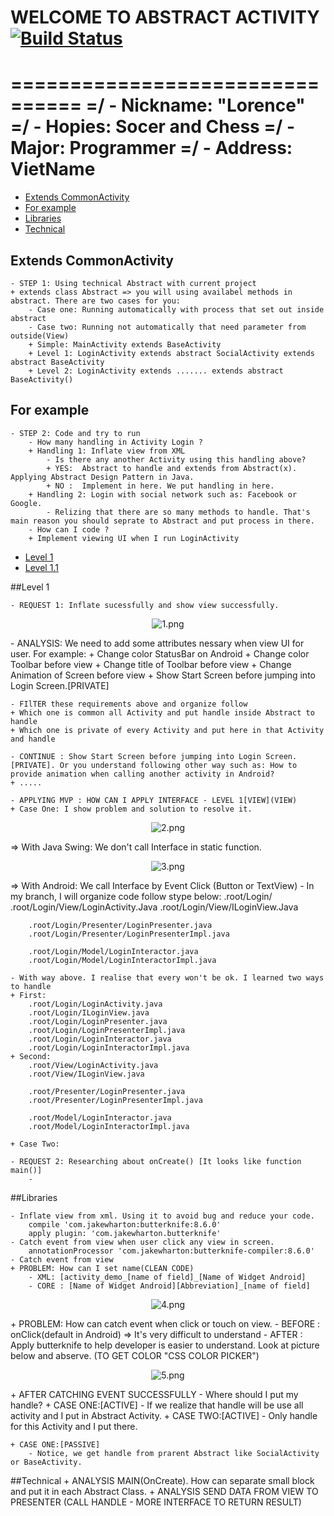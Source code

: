 # WELCOME TO ABSTRACT ACTIVITY [![Build Status](https://travis-ci.org/nomensa/jquery.hide-show.svg)](https://travis-ci.org/nomensa/jquery.hide-show.svg?branch=master)
================================
=/ - Nickname: "Lorence"
=/ - Hopies: Socer and Chess
=/ - Major: Programmer
=/ - Address: VietName
================================

- [Extends CommonActivity](#extends-commonactivity)
- [For example](#for-example)
- [Libraries](#libraries)
- [Technical](#technical)

## Extends CommonActivity
	- STEP 1: Using technical Abstract with current project
	+ extends class Abstract => you will using availabel methods in abstract. There are two cases for you:
		- Case one: Running automatically with process that set out inside abstract
		- Case two: Running not automatically that need parameter from outside(View)
		+ Simple: MainActivity extends BaseActivity
		+ Level 1: LoginActivity extends abstract SocialActivity extends abstract BaseActivity
		+ Level 2: LoginActivity extends ....... extends abstract BaseActivity()

## For example
	- STEP 2: Code and try to run
		- How many handling in Activity Login ?
		+ Handling 1: Inflate view from XML
			- Is there any another Activity using this handling above?
			+ YES:  Abstract to handle and extends from Abstract(x). Applying Abstract Design Pattern in Java.
			+ NO :  Implement in here. We put handling in here.
		+ Handling 2: Login with social network such as: Facebook or Google.
			- Relizing that there are so many methods to handle. That's main reason you should seprate to Abstract and put process in there.
		- How can I code ?
		+ Implement viewing UI when I run LoginActivity

- [Level 1](#level-1)
- [Level 1.1](#for-example)

##Level 1

	- REQUEST 1: Inflate sucessfully and show view successfully.
<p align="center">
	<img src="https://github.com/danisluis7/MVP/blob/level1/1.png" alt="1.png"/>
</p>
	- ANALYSIS: We need to add some attributes nessary when view UI for user. For example:
	+ Change color StatusBar on Android
	+ Change color Toolbar before view 
	+ Change title of Toolbar before view 
	+ Change Animation of Screen before view
	+ Show Start Screen before jumping into Login Screen.[PRIVATE]

	- FIlTER these requirements above and organize follow 
	+ Which one is common all Activity and put handle inside Abstract to handle
	+ Which one is private of every Activity and put here in that Activity and handle

	- CONTINUE : Show Start Screen before jumping into Login Screen.[PRIVATE]. Or you understand following other way such as: How to provide animation when calling another activity in Android?
	+ .....
	
	- APPLYING MVP : HOW CAN I APPLY INTERFACE - LEVEL 1[VIEW](VIEW)
	+ Case One: I show problem and solution to resolve it.
<p align="center">
	<img src="https://github.com/danisluis7/MVP/blob/level1/2.png" alt="2.png"/>
</p>
	=> With Java Swing: We don't call Interface in static function.
<p align="center">
	<img src="https://github.com/danisluis7/MVP/blob/level1/3.png" alt="3.png"/>
</p>
	=> With Android: We call Interface by Event Click (Button or TextView)
	- In my branch, I will organize code follow stype below:
		.root/Login/
		.root/Login/View/LoginActivity.Java
		.root/Login/View/ILoginView.Java

		.root/Login/Presenter/LoginPresenter.java
		.root/Login/Presenter/LoginPresenterImpl.java

		.root/Login/Model/LoginInteractor.java
		.root/Login/Model/LoginInteractorImpl.java
	
	- With way above. I realise that every won't be ok. I learned two ways to handle
	+ First: 
		.root/Login/LoginActivity.java
		.root/Login/ILoginView.java	
		.root/Login/LoginPresenter.java
		.root/Login/LoginPresenterImpl.java
		.root/Login/LoginInteractor.java
		.root/Login/LoginInteractorImpl.java
	+ Second:
		.root/View/LoginActivity.java
		.root/View/ILoginView.java

		.root/Presenter/LoginPresenter.java
		.root/Presenter/LoginPresenterImpl.java
		
		.root/Model/LoginInteractor.java
		.root/Model/LoginInteractorImpl.java
		
	+ Case Two: 

	- REQUEST 2: Researching about onCreate() [It looks like function main()]
		- 
	
##Libraries

	- Inflate view from xml. Using it to avoid bug and reduce your code.
		compile 'com.jakewharton:butterknife:8.6.0'
		apply plugin: 'com.jakewharton.butterknife'
	- Catch event from view when user click any view in screen.
		annotationProcessor 'com.jakewharton:butterknife-compiler:8.6.0'
	- Catch event from view 
	+ PROBLEM: How can I set name(CLEAN CODE)
		- XML: [activity_demo_[name of field]_[Name of Widget Android]
		- CORE : [Name of Widget Android][Abbreviation]_[name of field]
<p align="center">
	<img src="https://github.com/danisluis7/MVP/blob/level1/4.png" alt="4.png"/>
</p>
	+ PROBLEM: How can catch event when click or touch on view.
	- BEFORE : onClick(default in Android) => It's very difficult to understand
	- AFTER : Apply butterknife to help developer is easier to understand. Look at picture below and abserve. (TO GET COLOR "CSS COLOR PICKER")
<p align="center">
	<img src="https://github.com/danisluis7/MVP/blob/level1/5.png" alt="5.png"/>
</p>
	+ AFTER CATCHING EVENT SUCCESSFULLY
	- Where should I put my handle?
	+ CASE ONE:[ACTIVE] 
		- If we realize that handle will be use all activity and I put in Abstract Activity.
	+ CASE TWO:[ACTIVE]
		- Only handle for this Activity and I put there.

	+ CASE ONE:[PASSIVE]
		- Notice, we get handle from prarent Abstract like SocialActivity or BaseActivity.
	
##Technical
	+ ANALYSIS MAIN(OnCreate). How can separate small block and put it in each Abstract Class.
	+ ANALYSIS SEND DATA FROM VIEW TO PRESENTER (CALL HANDLE - MORE INTERFACE TO RETURN RESULT)
	
	


	


		

